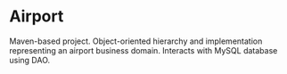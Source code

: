 # Airport
Maven-based project. Object-oriented hierarchy and implementation representing an airport business domain. Interacts with MySQL database using DAO.
